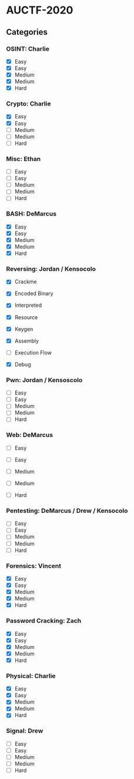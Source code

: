 # AUCTF-2020

## Categories

### OSINT: Charlie

* [x]  Easy
* [x]  Easy
* [x]  Medium
* [x]  Medium
* [x]  Hard

### Crypto: Charlie

* [X]  Easy
* [X]  Easy
* [ ]  Medium
* [ ]  Medium
* [ ]  Hard

### Misc: Ethan

* [ ]  Easy
* [ ]  Easy
* [ ]  Medium
* [ ]  Medium
* [ ]  Hard

### BASH: DeMarcus

* [x]  Easy
* [x]  Easy
* [x]  Medium
* [x]  Medium
* [x]  Hard

### Reversing: Jordan / Kensocolo


* [x]  Crackme
* [x]  Encoded Binary
* [x]  Interpreted
* [x]  Resource
* [x]  Keygen
* [x]  Assembly
* [ ]  Execution Flow
* [x]  Debug



### Pwn: Jordan / Kensoscolo

* [ ]  Easy
* [ ]  Easy
* [ ]  Medium
* [ ]  Medium
* [ ]  Hard

### Web: DeMarcus

* [ ]  Easy
* [ ]  Easy
* [ ]  Medium
* [ ]  Medium
* [ ]  Hard


### Pentesting: DeMarcus / Drew / Kensocolo

* [ ]  Easy
* [ ]  Easy
* [ ]  Medium
* [ ]  Medium
* [ ]  Hard

### Forensics: Vincent

* [x]  Easy
* [x]  Easy
* [x]  Medium
* [x]  Medium
* [x]  Hard

### Password Cracking: Zach

* [x]  Easy
* [x]  Easy
* [x]  Medium
* [x]  Medium
* [x]  Hard

### Physical: Charlie

* [x]  Easy
* [x]  Easy
* [x]  Medium
* [x]  Medium
* [x]  Hard

### Signal: Drew

* [ ]  Easy
* [ ]  Easy
* [ ]  Medium
* [ ]  Medium
* [ ]  Hard
